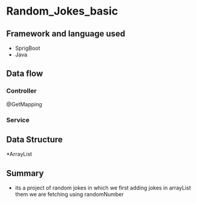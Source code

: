 # Random_Jokes_basic
## Framework and language used
* SprigBoot  
* Java

## Data flow

### Controller 
@GetMapping 

### Service 


## Data Structure
*ArrayList

## Summary
* its a project of random jokes in which we first adding jokes in arrayList them we are fetching using randomNumber
